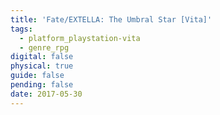 ```yaml
---
title: 'Fate/EXTELLA: The Umbral Star [Vita]'
tags:
  - platform_playstation-vita
  - genre_rpg
digital: false
physical: true
guide: false
pending: false
date: 2017-05-30
---
```

